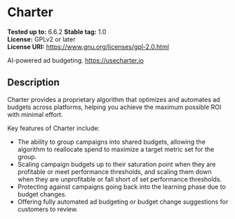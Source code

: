 # Charter

**Tested up to:** 6.6.2 
**Stable tag:** 1.0  
**License:** GPLv2 or later  
**License URI:** https://www.gnu.org/licenses/gpl-2.0.html

AI-powered ad budgeting. https://usecharter.io

## Description

Charter provides a proprietary algorithm that optimizes and automates ad budgets across platforms, helping you achieve the maximum possible ROI with minimal effort.

Key features of Charter include:
- The ability to group campaigns into shared budgets, allowing the algorithm to reallocate spend to maximize a target metric set for the group.
- Scaling campaign budgets up to their saturation point when they are profitable or meet performance thresholds, and scaling them down when they are unprofitable or fall short of set performance thresholds.
- Protecting against campaigns going back into the learning phase due to budget changes.
- Offering fully automated ad budgeting or budget change suggestions for customers to review.


